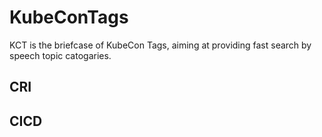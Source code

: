 # KubeConTags
KCT is the briefcase of KubeCon Tags, aiming at providing fast search by speech topic catogaries.

## CRI

## CICD

